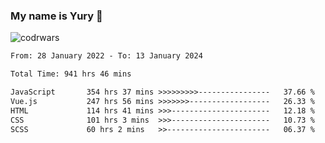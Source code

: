 ### My name is Yury 👋 
![codrwars](https://www.codewars.com/users/litury/badges/micro) 


<!--START_SECTION:waka-->

```txt
From: 28 January 2022 - To: 13 January 2024

Total Time: 941 hrs 46 mins

JavaScript       354 hrs 37 mins >>>>>>>>>----------------   37.66 %
Vue.js           247 hrs 56 mins >>>>>>>------------------   26.33 %
HTML             114 hrs 41 mins >>>----------------------   12.18 %
CSS              101 hrs 3 mins  >>>----------------------   10.73 %
SCSS             60 hrs 2 mins   >>-----------------------   06.37 %
```

<!--END_SECTION:waka-->

